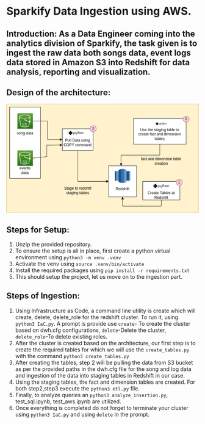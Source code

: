 # Sparkify Data Ingestion using AWS.
## Introduction: As a Data Engineer coming into the analytics division of Sparkify, the task given is to ingest the raw data both songs data, event logs data stored in Amazon S3 into Redshift for data analysis, reporting and visualization.

## Design of the architecture:
![architecture](docs/architecture.png)

## Steps for Setup:
1. Unzip the provided repository.
2. To ensure the setup is all in place, first create a python virtual environment using `python3 -m venv .venv`
3. Activate the venv using `source .venv/bin/activate`
4. Install the required packages using `pip install -r requirements.txt`
5. This should setup the project, let us move on to the ingestion part.
   
## Steps of Ingestion:
1. Using Infrastructure as Code, a command line utility is create which will create, delete, delete_role for the redshift cluster. To run it, using `python3 IaC.py`. A prompt is provide use `create`- To create the cluster based on dwh.cfg configurations, `delete`-Delete the cluster, `delete_role`-To delete existing roles. 
2. After the cluster is created based on the architecture, our first step is to create the required tables for which we will use the `create_tables.py` with the command `python3 create_tables.py`
3. After creating the tables, step 2 will be pulling the data from S3 bucket as per the provided paths in the dwh.cfg file for the song and log data and ingestion of the data into staging tables in Redshift in our case.
4. Using the staging tables, the fact and dimension tables are created. For both step2,step3 execute the `python3 etl.py` file.
5. Finally, to analyze queries an `python3 analyze_insertion.py`, test_sql.ipynb, test_aws.ipynb are utilized.
6. Once everything is completed do not forget to terminate your cluster using `python3 IaC.py` and using `delete` in the prompt.

